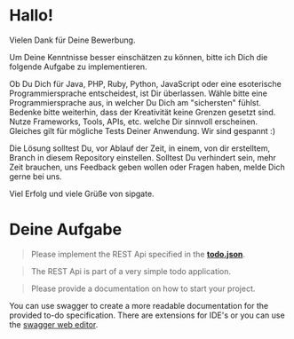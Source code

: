 # Hallo!

Vielen Dank für Deine Bewerbung.

Um Deine Kenntnisse besser einschätzen zu können, bitte ich Dich die folgende Aufgabe zu implementieren.

Ob Du Dich für Java, PHP, Ruby, Python, JavaScript oder eine esoterische Programmiersprache entscheidest, ist Dir überlassen. Wähle bitte eine Programmiersprache aus, in welcher Du Dich am "sichersten" fühlst. Bedenke bitte weiterhin, dass der Kreativität keine Grenzen gesetzt sind. Nutze Frameworks, Tools, APIs, etc. welche Dir sinnvoll erscheinen. Gleiches gilt für mögliche Tests Deiner Anwendung. Wir sind gespannt :)

Die Lösung solltest Du, vor Ablauf der Zeit, in einem, von dir erstelltem, Branch in diesem Repository einstellen. Solltest Du verhindert sein, mehr Zeit brauchen, uns Feedback geben wollen oder Fragen haben, melde Dich gerne bei uns.

Viel Erfolg und viele Grüße von sipgate.


# Deine Aufgabe

> Please implement the REST Api specified in the [**todo.json**](./todo.json).

> The REST Api is part of a very simple todo application.

> Please provide a documentation on how to start your project.

You can use swagger to create a more readable documentation for the provided to-do specification.
There are extensions for IDE's or you can use the [swagger web editor](https://editor.swagger.io/).
